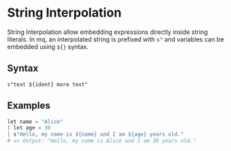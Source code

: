 # String Interpolation

String Interpolation allow embedding expressions directly inside string literals. In mq, an interpolated string is prefixed with `s"` and variables can be embedded using `${}` syntax.

## Syntax

```
s"text ${ident} more text"
```

## Examples

```python
let name = "Alice"
| let age = 30
| s"Hello, my name is ${name} and I am ${age} years old."
# => Output: "Hello, my name is Alice and I am 30 years old."
```
